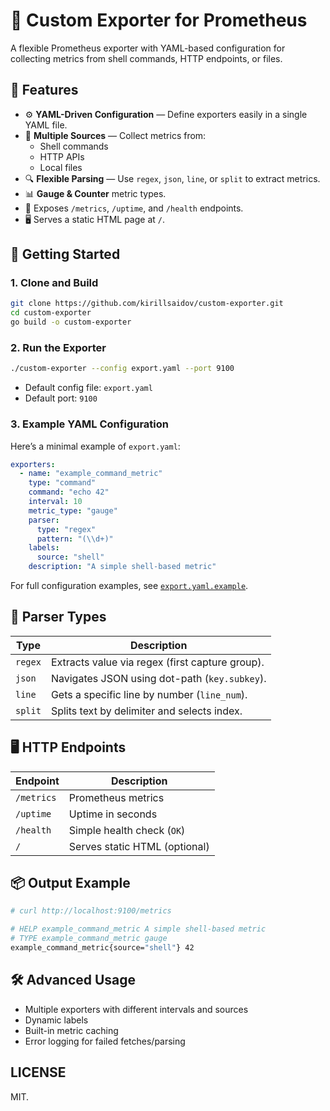 # 🧪 Custom Exporter for Prometheus
A flexible Prometheus exporter with YAML-based configuration for collecting metrics from shell commands, HTTP endpoints, or files.

## 🔧 Features

* ⚙️ **YAML-Driven Configuration** — Define exporters easily in a single YAML file.
* 🧾 **Multiple Sources** — Collect metrics from:
  * Shell commands
  * HTTP APIs
  * Local files
* 🔍 **Flexible Parsing** — Use `regex`, `json`, `line`, or `split` to extract metrics.
* 📊 **Gauge & Counter** metric types.
* 📡 Exposes `/metrics`, `/uptime`, and `/health` endpoints.
* 🖥️ Serves a static HTML page at `/`.

## 🚀 Getting Started

### 1. Clone and Build

```bash
git clone https://github.com/kirillsaidov/custom-exporter.git
cd custom-exporter
go build -o custom-exporter
```

### 2. Run the Exporter

```bash
./custom-exporter --config export.yaml --port 9100
```

* Default config file: `export.yaml`
* Default port: `9100`

### 3. Example YAML Configuration

Here’s a minimal example of `export.yaml`:

```yaml
exporters:
  - name: "example_command_metric"
    type: "command"
    command: "echo 42"
    interval: 10
    metric_type: "gauge"
    parser:
      type: "regex"
      pattern: "(\\d+)"
    labels:
      source: "shell"
    description: "A simple shell-based metric"
```

For full configuration examples, see [`export.yaml.example`](./export.yaml.example).

## 🧠 Parser Types

| Type    | Description                                     |
| ------- | ----------------------------------------------- |
| `regex` | Extracts value via regex (first capture group). |
| `json`  | Navigates JSON using dot-path (`key.subkey`).   |
| `line`  | Gets a specific line by number (`line_num`).    |
| `split` | Splits text by delimiter and selects index.     |

## 🖥️ HTTP Endpoints

| Endpoint   | Description                   |
| ---------- | ----------------------------- |
| `/metrics` | Prometheus metrics            |
| `/uptime`  | Uptime in seconds             |
| `/health`  | Simple health check (`OK`)    |
| `/`        | Serves static HTML (optional) |

## 📦 Output Example

```bash
# curl http://localhost:9100/metrics

# HELP example_command_metric A simple shell-based metric
# TYPE example_command_metric gauge
example_command_metric{source="shell"} 42
```

## 🛠 Advanced Usage

* Multiple exporters with different intervals and sources
* Dynamic labels
* Built-in metric caching
* Error logging for failed fetches/parsing

## LICENSE
MIT.

